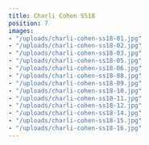 ```yaml
---
title: Charli Cohen SS18
position: 7
images:
- "/uploads/charli-cohen-ss18-01.jpg"
- "/uploads/charli-cohen-ss18-02.jpg"
- "/uploads/charli-cohen-ss18-03.jpg"
- "/uploads/charli-cohen-ss18-05.jpg"
- "/uploads/charli-cohen-ss18-06.jpg"
- "/uploads/charli-cohen-ss18-08.jpg"
- "/uploads/charli-cohen-ss18-09.jpg"
- "/uploads/charli-cohen-ss18-10.jpg"
- "/uploads/charli-cohen-ss18-11.jpg"
- "/uploads/charli-cohen-ss18-12.jpg"
- "/uploads/charli-cohen-ss18-14.jpg"
- "/uploads/charli-cohen-ss18-15.jpg"
- "/uploads/charli-cohen-ss18-16.jpg"
---
```


